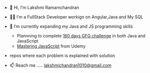 - 👋 Hi, I’m Lakshmi Ramamchandran
- 👩‍💻 I’m a FullStack Developer workign on Angular,Java and My SQL    
- 🌱 I’m currently expanding my Java and JS programming skills
  
  - Plannning to complete [160 days GFG challenge](https://github.com/lakshmir1098/GFG-160-days-challenge) in both Java and JavaScript
  - [Mastering JavaScript](https://github.com/lakshmir1098/Master-JS-from-Udemy-Important-Notes) from Udemy
- repos where each problem is explained with solution
- 📫 Reach me ..... lakshmichandran1010@gmail.com 

<!---
lakshmir1098/lakshmir1098 is a ✨ special ✨ repository because its `README.md` (this file) appears on your GitHub profile.
You can click the Preview link to take a look at your changes.
--->
